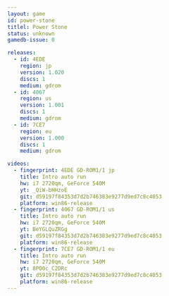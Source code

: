 ```yaml
---
layout: game
id: power-stone
titlel: Power Stone
status: unknown
gamedb-issue: 0

releases:
  - id: 4EDE
    region: jp
    version: 1.020
    discs: 1
    medium: gdrom
  - id: 4067
    region: us
    version: 1.001
    discs: 1
    medium: gdrom
  - id: 7CE7
    region: eu
    version: 1.000
    discs: 1
    medium: gdrom

videos:
  - fingerprint: 4EDE GD-ROM1/1 jp
    title: Intro auto run
    hw: i7 2720qm, GeForce 540M
    yt: _QiW-bHHzoE
    git: d59197f84353d7d2b746383e9277d9ed7c8c4053
    platform: win86-release
  - fingerprint: 4067 GD-ROM1/1 us
    title: Intro auto run
    hw: i7 2720qm, GeForce 540M
    yt: BeYGLQuZRGg
    git: d59197f84353d7d2b746383e9277d9ed7c8c4053
    platform: win86-release
  - fingerprint: 7CE7 GD-ROM1/1 eu
    title: Intro auto run
    hw: i7 2720qm, GeForce 540M
    yt: 8PO0c_C2DRc
    git: d59197f84353d7d2b746383e9277d9ed7c8c4053
    platform: win86-release
---
```

